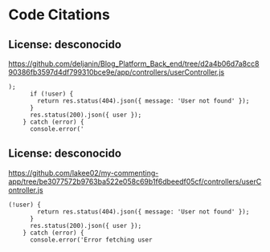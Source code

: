 # Code Citations

## License: desconocido
https://github.com/deljanin/Blog_Platform_Back_end/tree/d2a4b06d7a8cc890386fb3597d4df799310bce9e/app/controllers/userController.js

```
);
      if (!user) {
        return res.status(404).json({ message: 'User not found' });
      }
      res.status(200).json({ user });
    } catch (error) {
      console.error('
```


## License: desconocido
https://github.com/lakee02/my-commenting-app/tree/be3077572b9763ba522e058c69b1f6dbeedf05cf/controllers/userController.js

```
(!user) {
        return res.status(404).json({ message: 'User not found' });
      }
      res.status(200).json({ user });
    } catch (error) {
      console.error('Error fetching user
```


